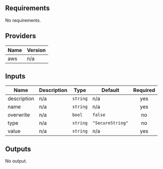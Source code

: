 ## Requirements

No requirements.

## Providers

| Name | Version |
|------|---------|
| aws | n/a |

## Inputs

| Name | Description | Type | Default | Required |
|------|-------------|------|---------|:--------:|
| description | n/a | `string` | n/a | yes |
| name | n/a | `string` | n/a | yes |
| overwrite | n/a | `bool` | `false` | no |
| type | n/a | `string` | `"SecureString"` | no |
| value | n/a | `string` | n/a | yes |

## Outputs

No output.

